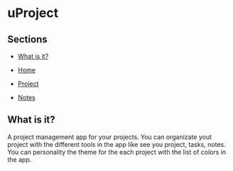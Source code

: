 # uProject

## Sections

- [What is it?](#whatIsIt)

- [Home](#home)

- [Project](#project)

- [Notes](#notes)


## What is it?

A project management app for your projects. You can organizate yout project with the different tools in the app like see you project, tasks, notes. You can personality the theme for the each project with the list of colors in the app.